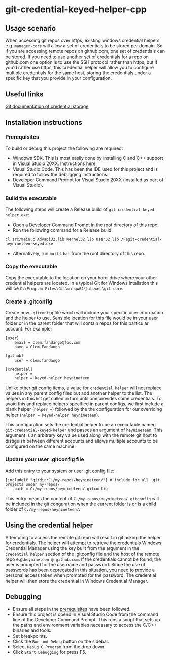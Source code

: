 # git-credential-keyed-helper-cpp

## Usage scenario
When accessing git repos over https, existing windows credential helpers e.g. `manager-core` will allow a set of credentials to be stored per domain. So if you are accessing remote repos on github.com, one set of credentials can be stored. If you need to use another set of credentials for a repo on github.com one option is to use the SSH protocol rather than https, but if you'd rather use https, this credential helper will allow you to configure multiple credentials for the same host, storing the credentials under a specific key that you provide in your configuration.

## Useful links
[Git documentation of credential storage](https://git-scm.com/book/en/v2/Git-Tools-Credential-Storage)

## Installation instructions
### Prerequisites
 To build or debug this project the following are required:
- Windows SDK. This is most easily done by installing C and C++ support in Visual Studio 20XX. Instructions [here](https://learn.microsoft.com/en-us/cpp/build/vscpp-step-0-installation?view=msvc-170).
- Visual Studio Code. This has been the IDE used for this project and is required to follow the debugging instructions.
- Developer Command Prompt for Visual Studio 20XX (installed as part of Visual Studio).

### Build the executable
The following steps will create a Release build of `git-credential-keyed-helper.exe`:
- Open a Developer Command Prompt in the root directory of this repo.
- Run the following command for a Release build:
```
cl src/main.c Advapi32.lib Kernel32.lib User32.lib /Fegit-credential-heynineteen-keyed.exe
```
- Alternatively, run `build.bat` from the root directory of this repo.

### Copy the executable
Copy the executable to the location on your hard-drive where your other credential helpers are located. In a typical Git for Windows intallation this will be `C:\Program Files\Git\mingw64\libexec\git-core`.

### Create a .gitconfig
Create new `.gitconfig` file which will include your specific user information and the helper to use. Sensible location for this file would be in your user folder or in the parent folder that will contain repos for this particular account. For example:
```
[user]
    email = clem.fandango@foo.com
    name = Clem Fandango

[github]
    user = clem.fandango

[credential]
    helper = 
    helper = keyed-helper heynineteen
```
Unlike other git config items, a value for `credential.helper` will not replace values in any parent config files but add another helper to the list. The helpers in this list get called in turn until one provides some credentials. To avoid this and replace helpers specified in parent configs, we first include a blank helper (` helper = `) followed by the the configuration for our overriding helper (`helper = keyed-helper heynineteen`).

This configuration sets the credential helper to be an executable named `git-credential-keyed-helper` and passes an argument of `heynineteen`. This argument is an arbitrary key value used along with the remote git host to distiguish between different accounts and allows multiple accounts to be configured on the same machine.

### Update your user .gitconfig file
Add this entry to your system or user .git config file:
```
[includeIf "gitdir:C:/my-repos/heynineteen/"] # include for all .git projects under my-repos/ 
    path = C:/my-repos/heynineteen/.gitconfig
```
This entry means the content of `C:/my-repos/heynineteen/.gitconfig` will be included in the git conguration when the current folder is or is a child folder of `C:/my-repos/heynineteen/`.

## Using the credential helper
Attempting to access the remote git repo will result in git asking the helper for credentials. The helper will attempt to retrieve the credentials Windows Credential Manager using the key built from the argument in the `credential.helper` section of the .gitconfig file and the host of the remote repo e.g.`heynineteen @ github.com`. If the credentials cannot be found, the user is prompted for the username and password. Since the use of passwords has been deprecated in this situation, you need to provide a personal access token when prompted for the password. The credential helper will then store the credential in Windows Credential Manager.

## Debugging
- Ensure all steps in the [prerequisites](#prerequisites) have been followed.
- Ensure this project is opend in Visual Studio Code from the command line of the Developer Command Prompt. This runs a script that sets up the paths and environment variables necessary to access the C/C++ binaries and tools.
- Set breakpoints.
- Click the `Run and Debug` button on the sidebar.
- Select `Debug C Program` from the drop down.
- Click `Start Debugging` for press F5.
